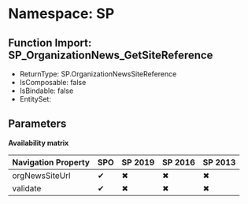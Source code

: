 # Namespace: SP

## Function Import: SP_OrganizationNews_GetSiteReference

- ReturnType: SP.OrganizationNewsSiteReference
- IsComposable: false
- IsBindable: false
- EntitySet: 

## Parameters

**Availability matrix**

Navigation Property | SPO | SP 2019 | SP 2016 | SP 2013
----------|-----|---------|---------|--------
orgNewsSiteUrl | ✔ | ✖ | ✖ | ✖
validate | ✔ | ✖ | ✖ | ✖

